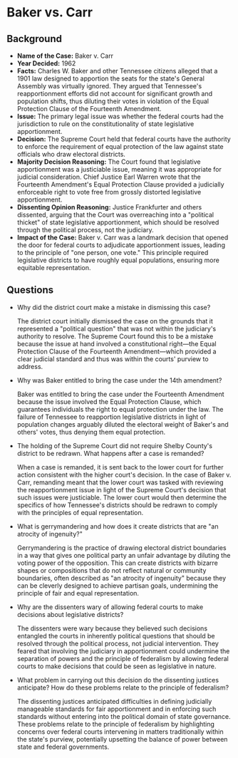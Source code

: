 # Baker vs. Carr

## Background
- **Name of the Case:** Baker v. Carr
- **Year Decided:** 1962
- **Facts:** Charles W. Baker and other Tennessee citizens alleged that a 1901 law designed to apportion the seats for the state's General Assembly was virtually ignored. They argued that Tennessee's reapportionment efforts did not account for significant growth and population shifts, thus diluting their votes in violation of the Equal Protection Clause of the Fourteenth Amendment.
- **Issue:** The primary legal issue was whether the federal courts had the jurisdiction to rule on the constitutionality of state legislative apportionment. 
- **Decision:** The Supreme Court held that federal courts have the authority to enforce the requirement of equal protection of the law against state officials who draw electoral districts.
- **Majority Decision Reasoning:** The Court found that legislative apportionment was a justiciable issue, meaning it was appropriate for judicial consideration. Chief Justice Earl Warren wrote that the Fourteenth Amendment's Equal Protection Clause provided a judicially enforceable right to vote free from grossly distorted legislative apportionment.
- **Dissenting Opinion Reasoning:** Justice Frankfurter and others dissented, arguing that the Court was overreaching into a "political thicket" of state legislative apportionment, which should be resolved through the political process, not the judiciary.
- **Impact of the Case:** Baker v. Carr was a landmark decision that opened the door for federal courts to adjudicate apportionment issues, leading to the principle of "one person, one vote." This principle required legislative districts to have roughly equal populations, ensuring more equitable representation.

## Questions
- Why did the district court make a mistake in dismissing this case?

    The district court initially dismissed the case on the grounds that it represented a "political question" that was not within the judiciary's authority to resolve. The Supreme Court found this to be a mistake because the issue at hand involved a constitutional right—the Equal Protection Clause of the Fourteenth Amendment—which provided a clear judicial standard and thus was within the courts' purview to address.

- Why was Baker entitled to bring the case under the 14th amendment?

    Baker was entitled to bring the case under the Fourteenth Amendment because the issue involved the Equal Protection Clause, which guarantees individuals the right to equal protection under the law. The failure of Tennessee to reapportion legislative districts in light of population changes arguably diluted the electoral weight of Baker's and others' votes, thus denying them equal protection.

- The holding of the Supreme Court did not require Shelby County's district to be redrawn. What happens after a case is remanded?

    When a case is remanded, it is sent back to the lower court for further action consistent with the higher court's decision. In the case of Baker v. Carr, remanding meant that the lower court was tasked with reviewing the reapportionment issue in light of the Supreme Court's decision that such issues were justiciable. The lower court would then determine the specifics of how Tennessee's districts should be redrawn to comply with the principles of equal representation.

- What is gerrymandering and how does it create districts that are "an atrocity of ingenuity?"

    Gerrymandering is the practice of drawing electoral district boundaries in a way that gives one political party an unfair advantage by diluting the voting power of the opposition. This can create districts with bizarre shapes or compositions that do not reflect natural or community boundaries, often described as "an atrocity of ingenuity" because they can be cleverly designed to achieve partisan goals, undermining the principle of fair and equal representation.

- Why are the dissenters wary of allowing federal courts to make decisions about legislative districts?

    The dissenters were wary because they believed such decisions entangled the courts in inherently political questions that should be resolved through the political process, not judicial intervention. They feared that involving the judiciary in apportionment could undermine the separation of powers and the principle of federalism by allowing federal courts to make decisions that could be seen as legislative in nature.

- What problem in carrying out this decision do the dissenting justices anticipate? How do these problems relate to the principle of federalism?

    The dissenting justices anticipated difficulties in defining judicially manageable standards for fair apportionment and in enforcing such standards without entering into the political domain of state governance. These problems relate to the principle of federalism by highlighting concerns over federal courts intervening in matters traditionally within the state's purview, potentially upsetting the balance of power between state and federal governments.


